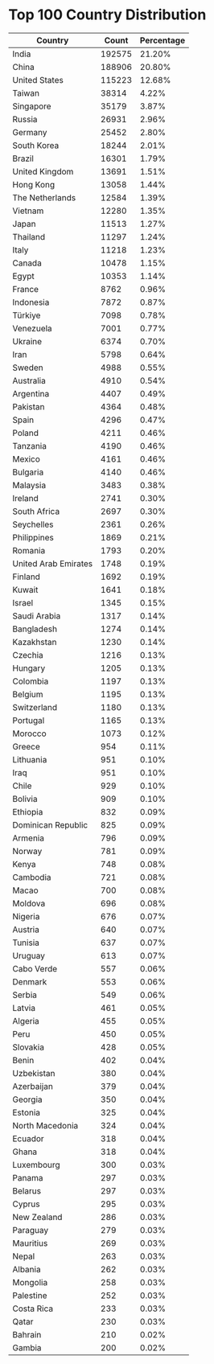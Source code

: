 # Top 100 Country Distribution
| Country | Count | Percentage |
|----|----|----|
| India | 192575 | 21.20% |
| China | 188906 | 20.80% |
| United States | 115223 | 12.68% |
| Taiwan | 38314 | 4.22% |
| Singapore | 35179 | 3.87% |
| Russia | 26931 | 2.96% |
| Germany | 25452 | 2.80% |
| South Korea | 18244 | 2.01% |
| Brazil | 16301 | 1.79% |
| United Kingdom | 13691 | 1.51% |
| Hong Kong | 13058 | 1.44% |
| The Netherlands | 12584 | 1.39% |
| Vietnam | 12280 | 1.35% |
| Japan | 11513 | 1.27% |
| Thailand | 11297 | 1.24% |
| Italy | 11218 | 1.23% |
| Canada | 10478 | 1.15% |
| Egypt | 10353 | 1.14% |
| France | 8762 | 0.96% |
| Indonesia | 7872 | 0.87% |
| Türkiye | 7098 | 0.78% |
| Venezuela | 7001 | 0.77% |
| Ukraine | 6374 | 0.70% |
| Iran | 5798 | 0.64% |
| Sweden | 4988 | 0.55% |
| Australia | 4910 | 0.54% |
| Argentina | 4407 | 0.49% |
| Pakistan | 4364 | 0.48% |
| Spain | 4296 | 0.47% |
| Poland | 4211 | 0.46% |
| Tanzania | 4190 | 0.46% |
| Mexico | 4161 | 0.46% |
| Bulgaria | 4140 | 0.46% |
| Malaysia | 3483 | 0.38% |
| Ireland | 2741 | 0.30% |
| South Africa | 2697 | 0.30% |
| Seychelles | 2361 | 0.26% |
| Philippines | 1869 | 0.21% |
| Romania | 1793 | 0.20% |
| United Arab Emirates | 1748 | 0.19% |
| Finland | 1692 | 0.19% |
| Kuwait | 1641 | 0.18% |
| Israel | 1345 | 0.15% |
| Saudi Arabia | 1317 | 0.14% |
| Bangladesh | 1274 | 0.14% |
| Kazakhstan | 1230 | 0.14% |
| Czechia | 1216 | 0.13% |
| Hungary | 1205 | 0.13% |
| Colombia | 1197 | 0.13% |
| Belgium | 1195 | 0.13% |
| Switzerland | 1180 | 0.13% |
| Portugal | 1165 | 0.13% |
| Morocco | 1073 | 0.12% |
| Greece | 954 | 0.11% |
| Lithuania | 951 | 0.10% |
| Iraq | 951 | 0.10% |
| Chile | 929 | 0.10% |
| Bolivia | 909 | 0.10% |
| Ethiopia | 832 | 0.09% |
| Dominican Republic | 825 | 0.09% |
| Armenia | 796 | 0.09% |
| Norway | 781 | 0.09% |
| Kenya | 748 | 0.08% |
| Cambodia | 721 | 0.08% |
| Macao | 700 | 0.08% |
| Moldova | 696 | 0.08% |
| Nigeria | 676 | 0.07% |
| Austria | 640 | 0.07% |
| Tunisia | 637 | 0.07% |
| Uruguay | 613 | 0.07% |
| Cabo Verde | 557 | 0.06% |
| Denmark | 553 | 0.06% |
| Serbia | 549 | 0.06% |
| Latvia | 461 | 0.05% |
| Algeria | 455 | 0.05% |
| Peru | 450 | 0.05% |
| Slovakia | 428 | 0.05% |
| Benin | 402 | 0.04% |
| Uzbekistan | 380 | 0.04% |
| Azerbaijan | 379 | 0.04% |
| Georgia | 350 | 0.04% |
| Estonia | 325 | 0.04% |
| North Macedonia | 324 | 0.04% |
| Ecuador | 318 | 0.04% |
| Ghana | 318 | 0.04% |
| Luxembourg | 300 | 0.03% |
| Panama | 297 | 0.03% |
| Belarus | 297 | 0.03% |
| Cyprus | 295 | 0.03% |
| New Zealand | 286 | 0.03% |
| Paraguay | 279 | 0.03% |
| Mauritius | 269 | 0.03% |
| Nepal | 263 | 0.03% |
| Albania | 262 | 0.03% |
| Mongolia | 258 | 0.03% |
| Palestine | 252 | 0.03% |
| Costa Rica | 233 | 0.03% |
| Qatar | 230 | 0.03% |
| Bahrain | 210 | 0.02% |
| Gambia | 200 | 0.02% |
